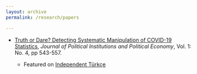 ```yaml
---
layout: archive
permalink: /research/papers

---
```


* [Truth or Dare? Detecting Systematic Manipulation of COVID-19 Statistics](https://www.nowpublishers.com/article/Details/PIP-0021), *Journal of Political Institutions and Political Economy*, Vol. 1: No. 4, pp 543-557.

  * Featured on [Independent Türkçe](https://www.indyturk.com/node/279981/haber/türkiye’nin-koronavirüs-verileri-benford-yasası-ve-uzmanlar-ne-diyor-rakamlar#.X8Znad4nzEZ.twitter)
